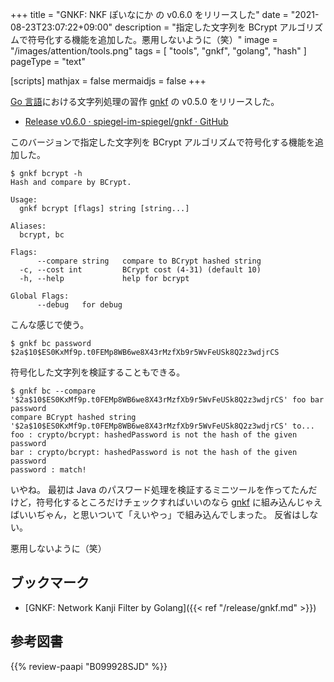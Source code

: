 +++
title = "GNKF: NKF ぽいなにか の v0.6.0 をリリースした"
date =  "2021-08-23T23:07:22+09:00"
description = "指定した文字列を BCrypt アルゴリズムで符号化する機能を追加した。悪用しないように（笑）"
image = "/images/attention/tools.png"
tags  = [ "tools", "gnkf", "golang", "hash" ]
pageType = "text"

[scripts]
  mathjax = false
  mermaidjs = false
+++

[Go 言語][Go]における文字列処理の習作 [gnkf] の v0.5.0 をリリースした。

- [Release v0.6.0 · spiegel-im-spiegel/gnkf · GitHub](https://github.com/spiegel-im-spiegel/gnkf/releases/tag/v0.6.0)

このバージョンで指定した文字列を BCrypt アルゴリズムで符号化する機能を追加した。

```text
$ gnkf bcrypt -h
Hash and compare by BCrypt.

Usage:
  gnkf bcrypt [flags] string [string...]

Aliases:
  bcrypt, bc

Flags:
      --compare string   compare to BCrypt hashed string
  -c, --cost int         BCrypt cost (4-31) (default 10)
  -h, --help             help for bcrypt

Global Flags:
      --debug   for debug
```

こんな感じで使う。

```text
$ gnkf bc password
$2a$10$ES0KxMf9p.t0FEMp8WB6we8X43rMzfXb9r5WvFeUSk8Q2z3wdjrCS
```

符号化した文字列を検証することもできる。

```text
$ gnkf bc --compare '$2a$10$ES0KxMf9p.t0FEMp8WB6we8X43rMzfXb9r5WvFeUSk8Q2z3wdjrCS' foo bar password
compare BCrypt hashed string '$2a$10$ES0KxMf9p.t0FEMp8WB6we8X43rMzfXb9r5WvFeUSk8Q2z3wdjrCS' to...
foo : crypto/bcrypt: hashedPassword is not the hash of the given password
bar : crypto/bcrypt: hashedPassword is not the hash of the given password
password : match!
```

いやね。
最初は Java のパスワード処理を検証するミニツールを作ってたんだけど，符号化するところだけチェックすればいいのなら [gnkf] に組み込んじゃえばいいぢゃん，と思いついて「えいやっ」で組み込んでしまった。
反省はしない。

悪用しないように（笑）

## ブックマーク

- [GNKF: Network Kanji Filter by Golang]({{< ref "/release/gnkf.md" >}})

[Go]: https://golang.org/ "The Go Programming Language"
[gnkf]: https://github.com/spiegel-im-spiegel/gnkf "spiegel-im-spiegel/gnkf: Network Kanji Filter by Golang"

## 参考図書

{{% review-paapi "B099928SJD" %}} <!-- プログラミング言語Go -->
